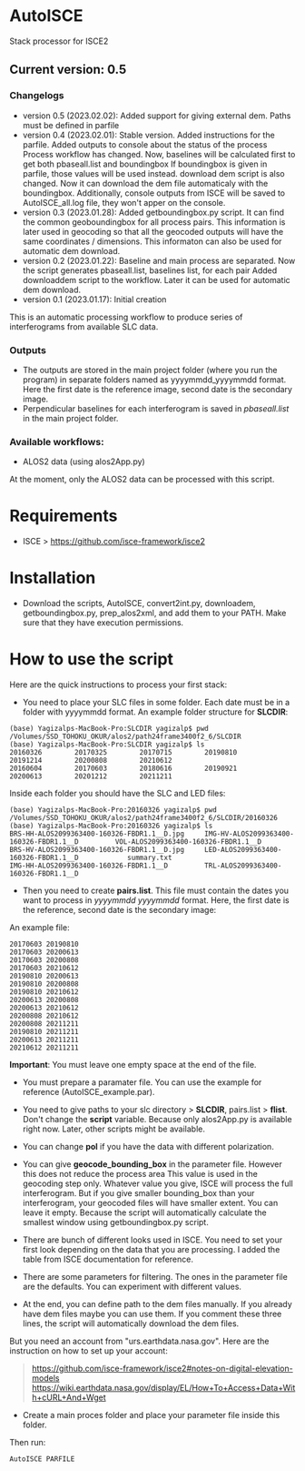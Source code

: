 # AutoISCE
Stack processor for ISCE2
## Current version: 0.5
### Changelogs
- version 0.5 (2023.02.02): Added support for giving external dem. Paths must be defined in parfile
- version 0.4 (2023.02.01): Stable version. Added instructions for the parfile. Added outputs to console about the status of the process
                           Process workflow has changed. Now, baselines will be calculated first to get both pbaseall.list and boundingbox
                           If boundingbox is given in parfile, those values will be used instead. download dem script is also changed. Now
                           it can download the dem file automaticaly with the boundingbox. Additionally, console outputs from ISCE will be
                           saved to AutoISCE_all.log file, they won't apper on the console.
- version 0.3 (2023.01.28): Added getboundingbox.py script. It can find the common geoboundingbox for all process pairs. This information
                          is later used in geocoding so that all the geocoded outputs will have the same coordinates / dimensions.
                          This informaton can also be used for automatic dem download.
- version 0.2 (2023.01.22): Baseline and main process are separated. Now the script generates pbaseall.list, baselines list, for each pair
                          Added downloaddem script to the workflow. Later it can be used for automatic dem download.
- version 0.1 (2023.01.17): Initial creation


This is an automatic processing workflow to produce series of interferograms from available SLC data.
### Outputs
* The outputs are stored in the main project folder (where you run the program) in separate folders named as yyyymmdd_yyyymmdd format. Here the first
date is the reference image, second date is the secondary image.
* Perpendicular baselines for each interferogram is saved in *pbaseall.list* in the main project folder.

### Available workflows:
* ALOS2 data (using alos2App.py)

At the moment, only the ALOS2 data can be processed with this script.



# Requirements
* ISCE > https://github.com/isce-framework/isce2

# Installation
* Download the scripts, AutoISCE, convert2int.py, downloadem, getboundingbox.py, prep_alos2xml, and add them to your PATH. Make sure that they have execution permissions.

# How to use the script

Here are the quick instructions to process your first stack:

* You need to place your SLC files in some folder. Each date must be in a folder with yyyymmdd format.
An example folder structure for **SLCDIR**:
```
(base) Yagizalps-MacBook-Pro:SLCDIR yagizalp$ pwd
/Volumes/SSD_TOHOKU_OKUR/alos2/path24frame3400f2_6/SLCDIR
(base) Yagizalps-MacBook-Pro:SLCDIR yagizalp$ ls
20160326        20170325        20170715        20190810        20191214        20200808        20210612
20160604        20170603        20180616        20190921        20200613        20201212        20211211
```
Inside each folder you should have the SLC and LED files:
```
(base) Yagizalps-MacBook-Pro:20160326 yagizalp$ pwd
/Volumes/SSD_TOHOKU_OKUR/alos2/path24frame3400f2_6/SLCDIR/20160326
(base) Yagizalps-MacBook-Pro:20160326 yagizalp$ ls
BRS-HH-ALOS2099363400-160326-FBDR1.1__D.jpg     IMG-HV-ALOS2099363400-160326-FBDR1.1__D         VOL-ALOS2099363400-160326-FBDR1.1__D
BRS-HV-ALOS2099363400-160326-FBDR1.1__D.jpg     LED-ALOS2099363400-160326-FBDR1.1__D            summary.txt
IMG-HH-ALOS2099363400-160326-FBDR1.1__D         TRL-ALOS2099363400-160326-FBDR1.1__D
```

* Then you need to create **pairs.list**. This file must contain the dates you want to process in *yyyymmdd yyyymmdd* format. Here, the first date is the reference, second date is the secondary image:

An example file:
```
20170603 20190810
20170603 20200613
20170603 20200808
20170603 20210612
20190810 20200613
20190810 20200808
20190810 20210612
20200613 20200808
20200613 20210612
20200808 20210612
20200808 20211211
20190810 20211211
20200613 20211211
20210612 20211211

```
**Important**: You must leave one empty space at the end of the file.

* You must prepare a paramater file. You can use the example for reference (AutoISCE_example.par).

* You need to give paths to your slc directory > **SLCDIR**, pairs.list > **flist**. Don't change the **script** variable.
Because only alos2App.py is available right now. Later, other scripts might be available.

* You can change **pol** if you have the data with different polarization.

* You can give **geocode_bounding_box** in the parameter file. However this does not reduce the process area
This value is used in the geocoding step only. Whatever value you give, ISCE will process the full interferogram. 
But if you give smaller bounding_box than your interferogram, your geocoded files will have smaller extent. 
You can leave it empty. Because the script will automatically calculate the smallest window using getboundingbox.py script.

* There are bunch of different looks used in ISCE. You need to set your first look depending on the data that you are processing. 
I added the table from ISCE documentation for reference. 

* There are some parameters for filtering. The ones in the parameter file are the defaults. You can experiment with different values.

* At the end, you can define path to the dem files manually. If you already have dem files maybe you can use them. 
If you comment these three lines, the script will automatically download the dem files. 

But you need an account from "urs.earthdata.nasa.gov". Here are the instruction on how to set up your account:
> https://github.com/isce-framework/isce2#notes-on-digital-elevation-models
> https://wiki.earthdata.nasa.gov/display/EL/How+To+Access+Data+With+cURL+And+Wget

* Create a main proces folder and place your parameter file inside this folder.

Then run:
```
AutoISCE PARFILE
```


